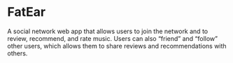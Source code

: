 # FatEar

A social network web app that allows users to join the network and to review, recommend, and rate music.
Users can also “friend” and “follow” other users, which allows them to share reviews and recommendations with others.
